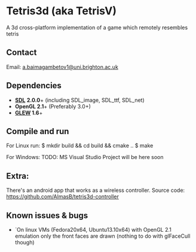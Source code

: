 Tetris3d (aka TetrisV)
======================

A 3d cross-platform implementation of a game which remotely resembles tetris

## Contact

Email: a.baimagambetov1@uni.brighton.ac.uk

## Dependencies

* **[SDL](http://www.libsdl.org/)** **2.0.0**+ (including SDL_image, SDL_ttf, SDL_net)
* **OpenGL 2.1**+ (Preferably 3.0+)
* **[GLEW](http://glew.sourceforge.net/) 1.6**+

## Compile and run

For Linux run:
    $ mkdir build && cd build && cmake ..
    $ make

For Windows:
    TODO: MS Visual Studio Project will be here soon
    
## Extra:

There's an android app that works as a wireless controller. Source code:
https://github.com/AlmasB/tetris3d-controller
    
## Known issues & bugs

* `On linux VMs (Fedora20x64, Ubuntu13.10x64) with OpenGL 2.1 emulation
    only the front faces are drawn (nothing to do with glFaceCull though)